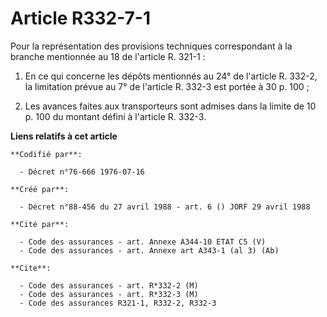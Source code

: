 # Article R332-7-1

Pour la représentation des provisions techniques correspondant à la branche mentionnée au 18 de l'article R. 321-1 :

1. En ce qui concerne les dépôts mentionnés au 24° de l'article R. 332-2, la limitation prévue au 7° de l'article R. 332-3
est portée à 30 p. 100 ;

2. Les avances faites aux transporteurs sont admises dans la limite de 10 p. 100 du montant défini à l'article R. 332-3.

**Liens relatifs à cet article**

	**Codifié par**:

	  - Décret n°76-666 1976-07-16

	**Créé par**:

	  - Décret n°88-456 du 27 avril 1988 - art. 6 () JORF 29 avril 1988

	**Cité par**:

	  - Code des assurances - art. Annexe A344-10 ETAT C5 (V)
	  - Code des assurances - art. Annexe art A343-1 (al 3) (Ab)

	**Cite**:

	  - Code des assurances - art. R*332-2 (M)
	  - Code des assurances - art. R*332-3 (M)
	  - Code des assurances R321-1, R332-2, R332-3
